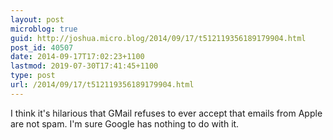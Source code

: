 ```yaml
---
layout: post
microblog: true
guid: http://joshua.micro.blog/2014/09/17/t512119356189179904.html
post_id: 40507
date: 2014-09-17T17:02:23+1100
lastmod: 2019-07-30T17:41:45+1100
type: post
url: /2014/09/17/t512119356189179904.html
---
```

I think it's hilarious that GMail refuses to ever accept that emails from Apple are not spam. I'm sure Google has nothing to do with it.
